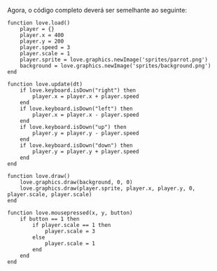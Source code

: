 Agora, o código completo deverá ser semelhante ao seguinte:

    function love.load()
	    player = {}
	    player.x = 400
	    player.y = 200
    	player.speed = 3
    	player.scale = 1
    	player.sprite = love.graphics.newImage('sprites/parrot.png')
    	background = love.graphics.newImage('sprites/background.png')
    end

    function love.update(dt)
    	if love.keyboard.isDown("right") then
    		player.x = player.x + player.speed
    	end
    	if love.keyboard.isDown("left") then
	    	player.x = player.x - player.speed
	    end
    	if love.keyboard.isDown("up") then
	    	player.y = player.y - player.speed
    	end
	    if love.keyboard.isDown("down") then
    		player.y = player.y + player.speed
    	end
    end

    function love.draw()
    	love.graphics.draw(background, 0, 0)
    	love.graphics.draw(player.sprite, player.x, player.y, 0, player.scale, player.scale)
    end

    function love.mousepressed(x, y, button)
	    if button == 1 then
	    	if player.scale == 1 then
	    		player.scale = 3
	    	else
	    		player.scale = 1
	    	end
	    end
    end
